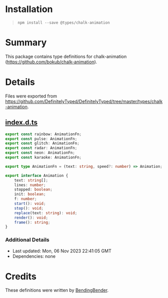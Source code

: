 # Installation
> `npm install --save @types/chalk-animation`

# Summary
This package contains type definitions for chalk-animation (https://github.com/bokub/chalk-animation).

# Details
Files were exported from https://github.com/DefinitelyTyped/DefinitelyTyped/tree/master/types/chalk-animation.
## [index.d.ts](https://github.com/DefinitelyTyped/DefinitelyTyped/tree/master/types/chalk-animation/index.d.ts)
````ts
export const rainbow: AnimationFn;
export const pulse: AnimationFn;
export const glitch: AnimationFn;
export const radar: AnimationFn;
export const neon: AnimationFn;
export const karaoke: AnimationFn;

export type AnimationFn = (text: string, speed?: number) => Animation;

export interface Animation {
    text: string[];
    lines: number;
    stopped: boolean;
    init: boolean;
    f: number;
    start(): void;
    stop(): void;
    replace(text: string): void;
    render(): void;
    frame(): string;
}

````

### Additional Details
 * Last updated: Mon, 06 Nov 2023 22:41:05 GMT
 * Dependencies: none

# Credits
These definitions were written by [BendingBender](https://github.com/BendingBender).
